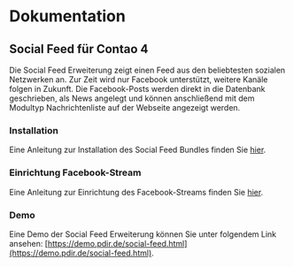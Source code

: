# Dokumentation

## Social Feed für Contao 4

Die Social Feed Erweiterung zeigt einen Feed aus den beliebtesten sozialen Netzwerken an. Zur Zeit wird nur Facebook unterstützt, weitere Kanäle folgen in Zukunft. Die Facebook-Posts werden direkt in die Datenbank geschrieben, als News angelegt und können anschließend mit dem Modultyp Nachrichtenliste auf der Webseite angezeigt werden.

### Installation

Eine Anleitung zur Installation des Social Feed Bundles finden Sie [hier](/social-feed/installation.md).

### Einrichtung Facebook-Stream

Eine Anleitung zur Einrichtung des Facebook-Streams finden Sie [hier](/social-feed/einrichtung-facebook-stream.md).

### Demo

Eine Demo der Social Feed Erweiterung können Sie unter folgendem Link ansehen: [https://demo.pdir.de/social-feed.html](https://demo.pdir.de/social-feed.html).

